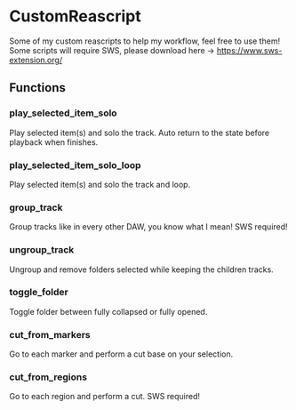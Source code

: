 # CustomReascript
Some of my custom reascripts to help my workflow, feel free to use them!
<br>
Some scripts will require SWS, please download here -> https://www.sws-extension.org/


## Functions

### play_selected_item_solo
Play selected item(s) and solo the track. Auto return to the state before playback when finishes.

### play_selected_item_solo_loop
Play selected item(s) and solo the track and loop.

### group_track
Group tracks like in every other DAW, you know what I mean! SWS required!

### ungroup_track
Ungroup and remove folders selected while keeping the children tracks.

### toggle_folder
Toggle folder between fully collapsed or fully opened.

### cut_from_markers
Go to each marker and perform a cut base on your selection.

### cut_from_regions
Go to each region and perform a cut. SWS required!
